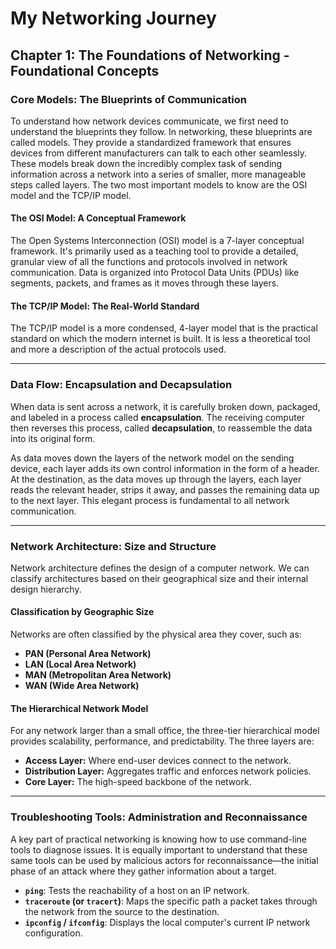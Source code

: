 # My Networking Journey

## Chapter 1: The Foundations of Networking - Foundational Concepts

### Core Models: The Blueprints of Communication

To understand how network devices communicate, we first need to understand the blueprints they follow. In networking, these blueprints are called models. They provide a standardized framework that ensures devices from different manufacturers can talk to each other seamlessly. These models break down the incredibly complex task of sending information across a network into a series of smaller, more manageable steps called layers. The two most important models to know are the OSI model and the TCP/IP model.



#### The OSI Model: A Conceptual Framework

The Open Systems Interconnection (OSI) model is a 7-layer conceptual framework. It's primarily used as a teaching tool to provide a detailed, granular view of all the functions and protocols involved in network communication. Data is organized into Protocol Data Units (PDUs) like segments, packets, and frames as it moves through these layers.

#### The TCP/IP Model: The Real-World Standard

The TCP/IP model is a more condensed, 4-layer model that is the practical standard on which the modern internet is built. It is less a theoretical tool and more a description of the actual protocols used.

---

### Data Flow: Encapsulation and Decapsulation

When data is sent across a network, it is carefully broken down, packaged, and labeled in a process called **encapsulation**. The receiving computer then reverses this process, called **decapsulation**, to reassemble the data into its original form.



As data moves down the layers of the network model on the sending device, each layer adds its own control information in the form of a header. At the destination, as the data moves up through the layers, each layer reads the relevant header, strips it away, and passes the remaining data up to the next layer. This elegant process is fundamental to all network communication.

---

### Network Architecture: Size and Structure

Network architecture defines the design of a computer network. We can classify architectures based on their geographical size and their internal design hierarchy.

#### Classification by Geographic Size

Networks are often classified by the physical area they cover, such as:
* **PAN (Personal Area Network)**
* **LAN (Local Area Network)**
* **MAN (Metropolitan Area Network)**
* **WAN (Wide Area Network)**

#### The Hierarchical Network Model

For any network larger than a small office, the three-tier hierarchical model provides scalability, performance, and predictability. The three layers are:
* **Access Layer:** Where end-user devices connect to the network.
* **Distribution Layer:** Aggregates traffic and enforces network policies.
* **Core Layer:** The high-speed backbone of the network.

---

### Troubleshooting Tools: Administration and Reconnaissance

A key part of practical networking is knowing how to use command-line tools to diagnose issues. It is equally important to understand that these same tools can be used by malicious actors for reconnaissance—the initial phase of an attack where they gather information about a target.

* **`ping`**: Tests the reachability of a host on an IP network.
* **`traceroute` (or `tracert`)**: Maps the specific path a packet takes through the network from the source to the destination.
* **`ipconfig` / `ifconfig`**: Displays the local computer's current IP network configuration.
